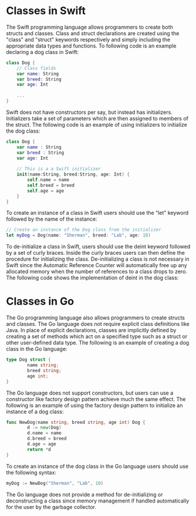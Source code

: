 # Classes in Swift

The Swift programming language allows programmers to create both structs and classes. Class and struct declarations are created using the "class" and "struct" keywords respectively and simply including the appropriate data types and functions. To following code is an example declaring a dog class in Swift:

```swift
class Dog {
    // Class fields
    var name: String
    var breed: String
    var age: Int
    
    ...
}
```

Swift does not have constructors per say, but instead has initializers. Initializers take a set of parameters which are then assigned to members of the struct. The following code is an example of using initializers to initialize the dog class:

```swift
class Dog {
    var name : String
    var breed : String
    var age: Int
    
    // This is a a Swift initializer
    init(name:String, breed:String, age: Int) {
        self.name = name
        self.breed = breed
        self.age = age
    }
}
```

To create an instance of a class in Swift users should use the "let" keyword followed by the name of the instance: 

```swift
// Create an instance of the Dog class from the initializer
let myDog = Dog(name: "Sherman", breed: "Lab", age: 10)
```

To de-initialize a class in Swift, users should use the deint keyword followed by a set of curly braces. Inside the curly braces users can then define the procedure for initializing the class. De-initializing a class is not necessary in Swift since the Automatic Reference Counter will automatically free up any allocated memory when the number of references to a class drops to zero. The following code shows the implementation of deint in the dog class:

# Classes in Go

The Go programming language also allows programmers to create structs and classes. The Go language does not require explicit class definitions like Java. In place of explicit declarations, classes are implicitly defined by creating a set of methods which act on a specified type such as a struct or other user-defined data type. The following is an example of creating a dog class in the Go language:

```go
type Dog struct {
        name string;
        breed string;
        age int;
}
```

The Go language does not support constructors, but users can use a constructor like factory design pattern achieve much the same effect. The following is an example of using the factory design pattern to initialize an instance of a dog class:

```go
func NewDog(name string, breed string, age int) Dog {
        d := new(Dog)
        d.name = name
        d.breed = breed
        d.age = age
        return *d
}
```

To create an instance of the dog class in the Go language users should use the following syntax:

```go
myDog := NewDog("Sherman", "Lab", 10)
```

The Go language does not provide a method for de-initializing or deconstructing a class since memory management if handled automatically for the user by the garbage collector.
